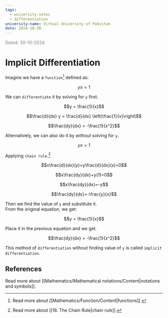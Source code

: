 ```yaml
---
tags:
  - university-notes
  - differentiation
university-name: Virtual University of Pakistan
date: 2024-10-30
---
```


<span style="color: gray;">Dated: 30-10-2024</span>

# Implicit Differentiation

Imagine we have a `function`[^1] defined as:  

$$yx = 1$$

We can `differentiate` it by solving for `y` first.  

$$y = \frac{1}{x}$$

$$\frac{d}{dx} y = \frac{d}{dx} \left(\frac{1}{x}\right)$$

$$\frac{dy}{dx} = -\frac{1}{x^2}$$

Alternatively, we can also do it by _without_ solving for `y`.  

$$yx = 1$$

Applying `chain rule`.[^2]  

$$x\frac{d}{dx}(y)+y\frac{d}{dx}(x)=0$$

$$x\frac{dy}{dx}+y(1)=0$$

$$x\frac{dy}{dx}=-y$$

$$\frac{dy}{dx}=-\frac{y}{x}$$

Then we find the value of `y` and substitute it.  
From the original equation, we get:  

$$y = \frac{1}{x}$$

Place it in the previous equation and we get.

$$\frac{dy}{dx} = -\frac{1}{x^2}$$

This method of `differentiation` without finding value of `y` is called `implicit differentiation`.

## References

Read more about [[Mathematics/Mathematical notations/Content|notations and symbols]].

[^1]: Read more about [[Mathematics/Function/Content|functions]].
[^2]: Read more about [[18. The Chain Rule|chain rule]].